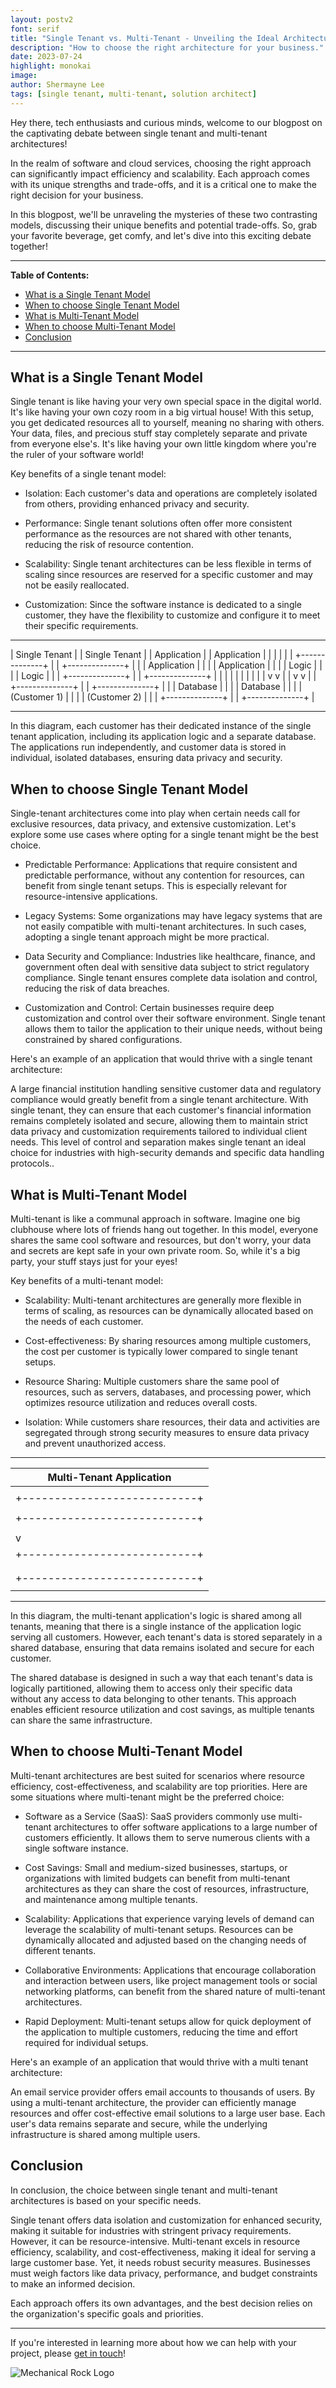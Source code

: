 ```yaml
---
layout: postv2
font: serif
title: "Single Tenant vs. Multi-Tenant - Unveiling the Ideal Architecture For Your Business"
description: "How to choose the right architecture for your business."
date: 2023-07-24
highlight: monokai
image: 
author: Shermayne Lee
tags: [single tenant, multi-tenant, solution architect]
---
```


Hey there, tech enthusiasts and curious minds, welcome to our blogpost on the captivating debate between single tenant and multi-tenant architectures!

In the realm of software and cloud services, choosing the right approach can significantly impact efficiency and scalability. Each approach comes with its unique strengths and trade-offs, and it is a critical one to make the right decision for your business. 

In this blogpost, we'll be unraveling the mysteries of these two contrasting models, discussing their unique benefits and potential trade-offs. So, grab your favorite beverage, get comfy, and let's dive into this exciting debate together! 

---

**Table of Contents:**

- [What is a Single Tenant Model](#what-is-a-single-tenant-model)
- [When to choose Single Tenant Model](#when-to-choose-single-tenant-model)
- [What is Multi-Tenant Model](#what-is-multi-tenant-model)
- [When to choose Multi-Tenant Model](#when-to-choose-multi-tenant-model)
- [Conclusion](#conclusion)

---

## What is a Single Tenant Model

Single tenant is like having your very own special space in the digital world. It's like having your own cozy room in a big virtual house! With this setup, you get dedicated resources all to yourself, meaning no sharing with others. Your data, files, and precious stuff stay completely separate and private from everyone else's. It's like having your own little kingdom where you're the ruler of your software world!

Key benefits of a single tenant model:

- Isolation: Each customer's data and operations are completely isolated from others, providing enhanced privacy and security.

- Performance: Single tenant solutions often offer more consistent performance as the resources are not shared with other tenants, reducing the risk of resource contention.

- Scalability: Single tenant architectures can be less flexible in terms of scaling since resources are reserved for a specific customer and may not be easily reallocated.

- Customization: Since the software instance is dedicated to a single customer, they have the flexibility to customize and configure it to meet their specific requirements.



---------------------       ------------------------
|   Single Tenant   |       |   Single Tenant      |
|    Application    |       |    Application       |
|                    |       |                      |
|  +--------------+  |       |  +--------------+    |
|  | Application  |  |       |  |  Application |    |
|  | Logic        |  |       |  |  Logic       |    |
|  +--------------+  |       |  +--------------+    |
|       |  |         |       |       |  |           |
|       v  v         |       |       v  v           |
|  +--------------+  |       |  +--------------+    |
|  |   Database   |  |       |  |   Database   |    |
|  | (Customer 1) |  |       |  | (Customer 2) |    |
|  +--------------+  |       |  +--------------+    |
---------------------       ------------------------

In this diagram, each customer has their dedicated instance of the single tenant application, including its application logic and a separate database. The applications run independently, and customer data is stored in individual, isolated databases, ensuring data privacy and security.


## When to choose Single Tenant Model

Single-tenant architectures come into play when certain needs call for exclusive resources, data privacy, and extensive customization. Let's explore some use cases where opting for a single tenant might be the best choice.

- Predictable Performance: Applications that require consistent and predictable performance, without any contention for resources, can benefit from single tenant setups. This is especially relevant for resource-intensive applications.

- Legacy Systems: Some organizations may have legacy systems that are not easily compatible with multi-tenant architectures. In such cases, adopting a single tenant approach might be more practical.

- Data Security and Compliance: Industries like healthcare, finance, and government often deal with sensitive data subject to strict regulatory compliance. Single tenant ensures complete data isolation and control, reducing the risk of data breaches.

- Customization and Control: Certain businesses require deep customization and control over their software environment. Single tenant allows them to tailor the application to their unique needs, without being constrained by shared configurations.



Here's an example of an application that would thrive with a single tenant architecture:

A large financial institution handling sensitive customer data and regulatory compliance would greatly benefit from a single tenant architecture. With single tenant, they can ensure that each customer's financial information remains completely isolated and secure, allowing them to maintain strict data privacy and customization requirements tailored to individual client needs. This level of control and separation makes single tenant an ideal choice for industries with high-security demands and specific data handling protocols..


## What is Multi-Tenant Model

Multi-tenant is like a communal approach in software. Imagine one big clubhouse where lots of friends hang out together. In this model, everyone shares the same cool software and resources, but don't worry, your data and secrets are kept safe in your own private room. So, while it's a big party, your stuff stays just for your eyes!

Key benefits of a multi-tenant model:

- Scalability: Multi-tenant architectures are generally more flexible in terms of scaling, as resources can be dynamically allocated based on the needs of each customer.

- Cost-effectiveness: By sharing resources among multiple customers, the cost per customer is typically lower compared to single tenant setups.

- Resource Sharing: Multiple customers share the same pool of resources, such as servers, databases, and processing power, which optimizes resource utilization and reduces overall costs.

- Isolation: While customers share resources, their data and activities are segregated through strong security measures to ensure data privacy and prevent unauthorized access.


-------------------------------------
|        Multi-Tenant Application   |
|-----------------------------------|
|                                   |
|    +---------------------------+  |
|    |      Application Logic    |  |
|    +---------------------------+  |
|                |                 |
|                v                 |
|    +---------------------------+  |
|    |        Database           |  |
|    |  (Shared Among Tenants)   |  |
|    +---------------------------+  |
|                                   |
-------------------------------------

In this diagram, the multi-tenant application's logic is shared among all tenants, meaning that there is a single instance of the application logic serving all customers. However, each tenant's data is stored separately in a shared database, ensuring that data remains isolated and secure for each customer.

The shared database is designed in such a way that each tenant's data is logically partitioned, allowing them to access only their specific data without any access to data belonging to other tenants. This approach enables efficient resource utilization and cost savings, as multiple tenants can share the same infrastructure.


## When to choose Multi-Tenant Model

Multi-tenant architectures are best suited for scenarios where resource efficiency, cost-effectiveness, and scalability are top priorities. Here are some situations where multi-tenant might be the preferred choice:

- Software as a Service (SaaS): SaaS providers commonly use multi-tenant architectures to offer software applications to a large number of customers efficiently. It allows them to serve numerous clients with a single software instance.

- Cost Savings: Small and medium-sized businesses, startups, or organizations with limited budgets can benefit from multi-tenant architectures as they can share the cost of resources, infrastructure, and maintenance among multiple tenants.

- Scalability: Applications that experience varying levels of demand can leverage the scalability of multi-tenant setups. 
Resources can be dynamically allocated and adjusted based on the changing needs of different tenants.

- Collaborative Environments: Applications that encourage collaboration and interaction between users, like project management tools or social networking platforms, can benefit from the shared nature of multi-tenant architectures.

- Rapid Deployment: Multi-tenant setups allow for quick deployment of the application to multiple customers, reducing the time and effort required for individual setups.

Here's an example of an application that would thrive with a multi tenant architecture:

 An email service provider offers email accounts to thousands of users. By using a multi-tenant architecture, the provider can efficiently manage resources and offer cost-effective email solutions to a large user base. Each user's data remains separate and secure, while the underlying infrastructure is shared among multiple users.


## Conclusion

In conclusion, the choice between single tenant and multi-tenant architectures is based on your specific needs. 

Single tenant offers data isolation and customization for enhanced security, making it suitable for industries with stringent privacy requirements. However, it can be resource-intensive. Multi-tenant excels in resource efficiency, scalability, and cost-effectiveness, making it ideal for serving a large customer base. Yet, it needs robust security measures. Businesses must weigh factors like data privacy, performance, and budget constraints to make an informed decision. 

Each approach offers its own advantages, and the best decision relies on the organization's specific goals and priorities.

---

If you're interested in learning more about how we can help with your project, please [get in touch](https://www.mechanicalrock.io/lets-get-started)!

![Mechanical Rock Logo](/img/mr-logo-dark-landscape.jpg)
